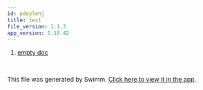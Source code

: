 ```yaml
---
id: pdoylenj
title: test
file_version: 1.1.3
app_version: 1.18.42
---
```


<!-- Steps - Do not remove this comment -->
1. [empty doc](empty-doc.i7g9cwl5.sw.md)


<br/>

This file was generated by Swimm. [Click here to view it in the app](http://localhost:5000/repos/Z2l0aHViJTNBJTNBc3ItZXh0ZW5zaW9uJTNBJTNBZG91ZWs=/playlists/pdoylenj).
